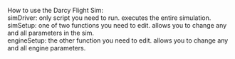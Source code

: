 How to use the Darcy Flight Sim: <br />
simDriver: only script you need to run. executes the entire simulation. <br />
simSetup: one of two functions you need to edit. allows you to change any and all parameters in the sim. <br />
engineSetup: the other function you need to edit. allows you to change any and all engine parameters. <br />
